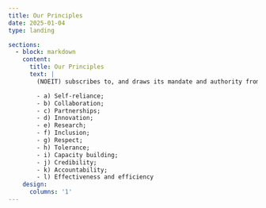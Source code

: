 ```yaml
---
title: Our Principles
date: 2025-01-04
type: landing

sections:
  - block: markdown
    content:
      title: Our Principles
      text: |
        (NOEIT) subscribes to, and draws its mandate and authority from the following principles:

        - a) Self-reliance;
        - b) Collaboration;
        - c) Partnerships;
        - d) Innovation;
        - e) Research;
        - f) Inclusion;
        - g) Respect;
        - h) Tolerance;
        - i) Capacity building;
        - j) Credibility;
        - k) Accountability;
        - l) Effectiveness and efficiency
    design:
      columns: '1'
---
```

